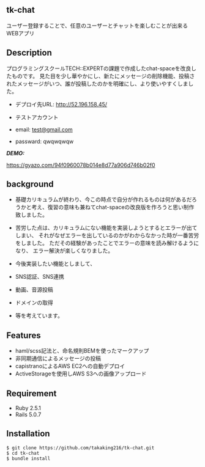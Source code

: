 ## tk-chat
 
ユーザー登録することで、任意のユーザーとチャットを楽しむことが出来るWEBアプリ
 
## Description
 プログラミングスクールTECH::EXPERTの課題で作成したchat-spaceを改良したものです。
 見た目を少し華やかにし、新たにメッセージの削除機能、投稿されたメッセージがいつ、誰が投稿したのかを明確にし、より使いやすくしました。

- デプロイ先URL: http://52.196.158.45/

- テストアカウント
- email: test@gmail.com
- passward: qwqwqwqw

***DEMO:***
 
https://gyazo.com/94f0960078b014e8d77a906d746b02f0

 
## background
- 基礎カリキュラムが終わり、今この時点で自分が作れるものは何があるだろうかと考え、復習の意味も兼ねてchat-spaceの改良版を作ろうと思い制作致しました。

- 苦労した点は、カリキュラムにない機能を実装しようとするとエラーが出てしまい、
 それがなぜエラーを出しているのかがわからなかった時が一番苦労をしました。
 ただその経験があったことでエラーの意味を読み解けるようになり、
 エラー解決が楽しくなりました。

- 今後実装したい機能としまして、
- SNS認証、SNS連携
- 動画、音源投稿
- ドメインの取得
- 等を考えています。

## Features
 
- haml/scss記法と、命名規則BEMを使ったマークアップ
- 非同期通信によるメッセージの投稿
- capistranoによるAWS EC2への自動デプロイ
- ActiveStorageを使用しAWS S3への画像アップロード
 
## Requirement

- Ruby 2.5.1
- Rails 5.0.7
 
## Installation

```
$ git clone https://github.com/takaking216/tk-chat.git
$ cd tk-chat
$ bundle install
```